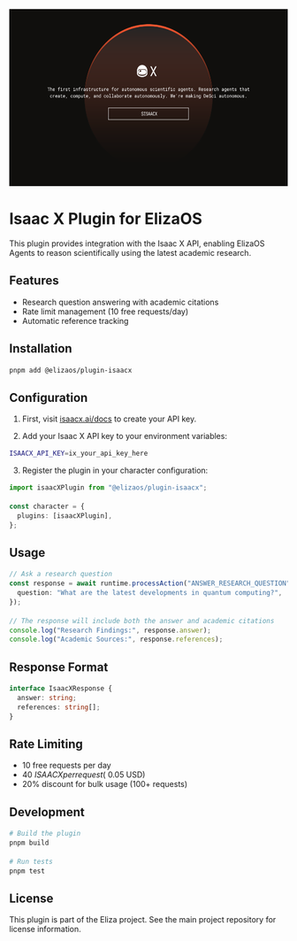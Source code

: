 <img src="./assets/banner.png" alt="Isaac X Plugin Banner" width="1280" height="320" />

# Isaac X Plugin for ElizaOS

This plugin provides integration with the Isaac X API, enabling ElizaOS Agents to reason scientifically using the latest academic research.

## Features

- Research question answering with academic citations
- Rate limit management (10 free requests/day)
- Automatic reference tracking

## Installation

```bash
pnpm add @elizaos/plugin-isaacx
```

## Configuration

1. First, visit [isaacx.ai/docs](https://isaacx.ai/docs) to create your API key.

2. Add your Isaac X API key to your environment variables:

```bash
ISAACX_API_KEY=ix_your_api_key_here
```

3. Register the plugin in your character configuration:

```typescript
import isaacXPlugin from "@elizaos/plugin-isaacx";

const character = {
  plugins: [isaacXPlugin],
};
```

## Usage

```typescript
// Ask a research question
const response = await runtime.processAction("ANSWER_RESEARCH_QUESTION", {
  question: "What are the latest developments in quantum computing?",
});

// The response will include both the answer and academic citations
console.log("Research Findings:", response.answer);
console.log("Academic Sources:", response.references);
```

## Response Format

```typescript
interface IsaacXResponse {
  answer: string;
  references: string[];
}
```

## Rate Limiting

- 10 free requests per day
- 40 $ISAACX per request (~$0.05 USD)
- 20% discount for bulk usage (100+ requests)

## Development

```bash
# Build the plugin
pnpm build

# Run tests
pnpm test
```

## License

This plugin is part of the Eliza project. See the main project repository for license information.
